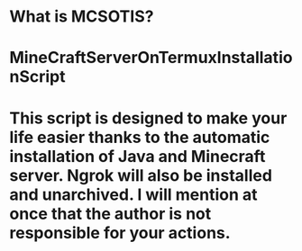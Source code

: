 # What is MCSOTIS? 
# MineCraftServerOnTermuxInstallationScript
# This script is designed to make your life easier thanks to the automatic installation of Java and Minecraft server. Ngrok will also be installed and unarchived. I will mention at once that the author is not responsible for your actions.
